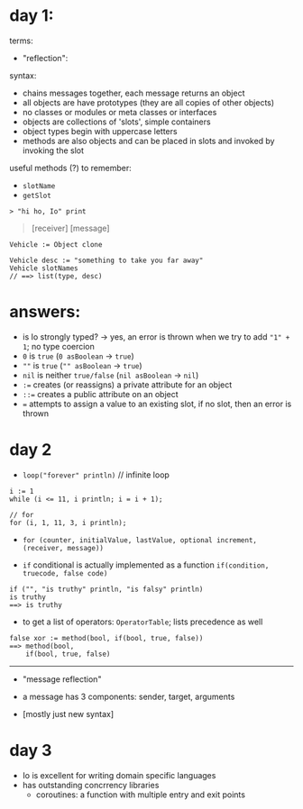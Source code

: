 # day 1:

terms:
- "reflection":


syntax:
- chains messages together, each message returns an object
- all objects are have prototypes (they are all copies of other objects)
- no classes or modules or meta classes or interfaces
- objects are collections of 'slots', simple containers
- object types begin with uppercase letters
- methods are also objects and can be placed in slots and invoked by invoking the slot


useful methods (?) to remember:
- `slotName`
- `getSlot`

```io
> "hi ho, Io" print
```
> [receiver] [message]

```io
Vehicle := Object clone

Vehicle desc := "something to take you far away"
Vehicle slotNames
// ==> list(type, desc)
```

# answers:
- is Io strongly typed? -> yes, an error is thrown when we try to add `"1" + 1`; no type coercion
- `0` is `true` (`0 asBoolean` -> `true`)
- `""` is `true` (`"" asBoolean` -> `true`)
- `nil` is neither `true/false` (`nil asBoolean` -> `nil`)
- `:=` creates (or reassigns) a private attribute for an object
- `::=` creates a public attribute on an object
- `=` attempts to assign a value to an existing slot, if no slot, then an error is thrown


# day 2
- `loop("forever" println)` // infinite loop

```io
i := 1
while (i <= 11, i println; i = i + 1);

// for
for (i, 1, 11, 3, i println);
```
- `for (counter, initialValue, lastValue, optional increment, (receiver, message))`

- `if` conditional is actually implemented as a function `if(condition, truecode, false code)`
```io
if ("", "is truthy" println, "is falsy" println)
is truthy
==> is truthy
```
- to get a list of operators: `OperatorTable`; lists precedence as well
```io
false xor := method(bool, if(bool, true, false))
==> method(bool,
    if(bool, true, false)
```

---

- "message reflection"
- a message has 3 components: sender, target, arguments

- [mostly just new syntax]

# day 3

- Io is excellent for writing domain specific languages
- has outstanding concrrency libraries
  - coroutines: a function with multiple entry and exit points